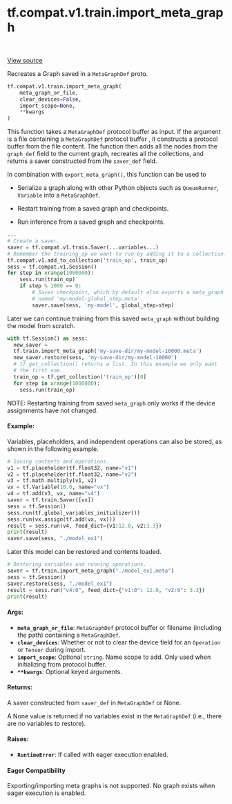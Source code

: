 <div itemscope itemtype="http://developers.google.com/ReferenceObject">
<meta itemprop="name" content="tf.compat.v1.train.import_meta_graph" />
<meta itemprop="path" content="Stable" />
</div>

# tf.compat.v1.train.import_meta_graph

<!-- Insert buttons -->

<table class="tfo-notebook-buttons tfo-api" align="left">
</table>

<a target="_blank" href="/code/stable/tensorflow/python/training/saver.py">View source</a>



<!-- Start diff -->
Recreates a Graph saved in a `MetaGraphDef` proto.

``` python
tf.compat.v1.train.import_meta_graph(
    meta_graph_or_file,
    clear_devices=False,
    import_scope=None,
    **kwargs
)
```



<!-- Placeholder for "Used in" -->

This function takes a `MetaGraphDef` protocol buffer as input. If
the argument is a file containing a `MetaGraphDef` protocol buffer ,
it constructs a protocol buffer from the file content. The function
then adds all the nodes from the `graph_def` field to the
current graph, recreates all the collections, and returns a saver
constructed from the `saver_def` field.

In combination with `export_meta_graph()`, this function can be used to

* Serialize a graph along with other Python objects such as `QueueRunner`,
  `Variable` into a `MetaGraphDef`.

* Restart training from a saved graph and checkpoints.

* Run inference from a saved graph and checkpoints.

```Python
...
# Create a saver.
saver = tf.compat.v1.train.Saver(...variables...)
# Remember the training_op we want to run by adding it to a collection.
tf.compat.v1.add_to_collection('train_op', train_op)
sess = tf.compat.v1.Session()
for step in xrange(1000000):
    sess.run(train_op)
    if step % 1000 == 0:
        # Saves checkpoint, which by default also exports a meta_graph
        # named 'my-model-global_step.meta'.
        saver.save(sess, 'my-model', global_step=step)
```

Later we can continue training from this saved `meta_graph` without building
the model from scratch.

```Python
with tf.Session() as sess:
  new_saver =
  tf.train.import_meta_graph('my-save-dir/my-model-10000.meta')
  new_saver.restore(sess, 'my-save-dir/my-model-10000')
  # tf.get_collection() returns a list. In this example we only want
  # the first one.
  train_op = tf.get_collection('train_op')[0]
  for step in xrange(1000000):
    sess.run(train_op)
```

NOTE: Restarting training from saved `meta_graph` only works if the
device assignments have not changed.

#### Example:


Variables, placeholders, and independent operations can also be stored, as
shown in the following example.

```Python
# Saving contents and operations.
v1 = tf.placeholder(tf.float32, name="v1")
v2 = tf.placeholder(tf.float32, name="v2")
v3 = tf.math.multiply(v1, v2)
vx = tf.Variable(10.0, name="vx")
v4 = tf.add(v3, vx, name="v4")
saver = tf.train.Saver([vx])
sess = tf.Session()
sess.run(tf.global_variables_initializer())
sess.run(vx.assign(tf.add(vx, vx)))
result = sess.run(v4, feed_dict={v1:12.0, v2:3.3})
print(result)
saver.save(sess, "./model_ex1")
```

Later this model can be restored and contents loaded.

```Python
# Restoring variables and running operations.
saver = tf.train.import_meta_graph("./model_ex1.meta")
sess = tf.Session()
saver.restore(sess, "./model_ex1")
result = sess.run("v4:0", feed_dict={"v1:0": 12.0, "v2:0": 3.3})
print(result)
```

#### Args:


* <b>`meta_graph_or_file`</b>: `MetaGraphDef` protocol buffer or filename (including
  the path) containing a `MetaGraphDef`.
* <b>`clear_devices`</b>: Whether or not to clear the device field for an `Operation`
  or `Tensor` during import.
* <b>`import_scope`</b>: Optional `string`. Name scope to add. Only used when
  initializing from protocol buffer.
* <b>`**kwargs`</b>: Optional keyed arguments.


#### Returns:

A saver constructed from `saver_def` in `MetaGraphDef` or None.

A None value is returned if no variables exist in the `MetaGraphDef`
(i.e., there are no variables to restore).



#### Raises:


* <b>`RuntimeError`</b>: If called with eager execution enabled.



#### Eager Compatibility
Exporting/importing meta graphs is not supported. No graph exists when eager
execution is enabled.

